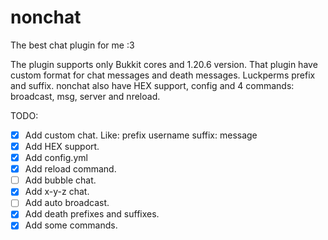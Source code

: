 # nonchat
 The best chat plugin for me :3

The plugin supports only Bukkit cores and 1.20.6 version.
That plugin have custom format for chat messages and death messages. Luckperms prefix and suffix.
nonchat also have HEX support, config and 4 commands: broadcast, msg, server and nreload.

TODO:
- [X] Add custom chat. Like: prefix username suffix: message
- [X] Add HEX support.
- [X] Add config.yml
- [X] Add reload command.
- [ ] Add bubble chat.
- [X] Add x-y-z chat.
- [ ] Add auto broadcast.
- [X] Add death prefixes and suffixes.
- [X] Add some commands.
